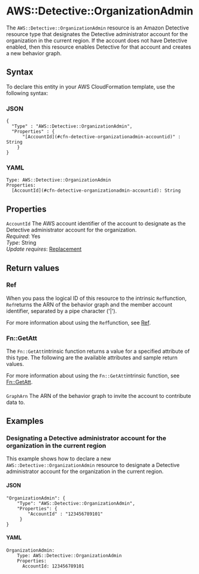 # AWS::Detective::OrganizationAdmin<a name="aws-resource-detective-organizationadmin"></a>

The `AWS::Detective::OrganizationAdmin` resource is an Amazon Detective resource type that designates the Detective administrator account for the organization in the current region\. If the account does not have Detective enabled, then this resource enables Detective for that account and creates a new behavior graph\.

## Syntax<a name="aws-resource-detective-organizationadmin-syntax"></a>

To declare this entity in your AWS CloudFormation template, use the following syntax:

### JSON<a name="aws-resource-detective-organizationadmin-syntax.json"></a>

```
{
  "Type" : "AWS::Detective::OrganizationAdmin",
  "Properties" : {
      "[AccountId](#cfn-detective-organizationadmin-accountid)" : String
    }
}
```

### YAML<a name="aws-resource-detective-organizationadmin-syntax.yaml"></a>

```
Type: AWS::Detective::OrganizationAdmin
Properties: 
  [AccountId](#cfn-detective-organizationadmin-accountid): String
```

## Properties<a name="aws-resource-detective-organizationadmin-properties"></a>

`AccountId`  <a name="cfn-detective-organizationadmin-accountid"></a>
The AWS account identifier of the account to designate as the Detective administrator account for the organization\.  
*Required*: Yes  
*Type*: String  
*Update requires*: [Replacement](https://docs.aws.amazon.com/AWSCloudFormation/latest/UserGuide/using-cfn-updating-stacks-update-behaviors.html#update-replacement)

## Return values<a name="aws-resource-detective-organizationadmin-return-values"></a>

### Ref<a name="aws-resource-detective-organizationadmin-return-values-ref"></a>

When you pass the logical ID of this resource to the intrinsic `Ref`function, `Ref`returns the ARN of the behavior graph and the member account identifier, separated by a pipe character \('\|'\)\.

For more information about using the `Ref`function, see [Ref](https://docs.aws.amazon.com/AWSCloudFormation/latest/UserGuide/intrinsic-function-reference-ref.html)\.

### Fn::GetAtt<a name="aws-resource-detective-organizationadmin-return-values-fn--getatt"></a>

The `Fn::GetAtt`intrinsic function returns a value for a specified attribute of this type\. The following are the available attributes and sample return values\.

For more information about using the `Fn::GetAtt`intrinsic function, see [Fn::GetAtt](https://docs.aws.amazon.com/AWSCloudFormation/latest/UserGuide/intrinsic-function-reference-getatt.html)\.

#### <a name="aws-resource-detective-organizationadmin-return-values-fn--getatt-fn--getatt"></a>

`GraphArn`  <a name="GraphArn-fn::getatt"></a>
The ARN of the behavior graph to invite the account to contribute data to\.

## Examples<a name="aws-resource-detective-organizationadmin--examples"></a>

### Designating a Detective administrator account for the organization in the current region<a name="aws-resource-detective-organizationadmin--examples--Designating_a__administrator_account_for_the_organization_in_the_current_region"></a>

This example shows how to declare a new `AWS::Detective::OrganizationAdmin` resource to designate a Detective administrator account for the organization in the current region\.

#### JSON<a name="aws-resource-detective-organizationadmin--examples--Designating_a__administrator_account_for_the_organization_in_the_current_region--json"></a>

```
"OrganizationAdmin": {
    "Type": "AWS::Detective::OrganizationAdmin",
    "Properties": {
        "AccountId" : "123456789101"
     }
}
```

#### YAML<a name="aws-resource-detective-organizationadmin--examples--Designating_a__administrator_account_for_the_organization_in_the_current_region--yaml"></a>

```
OrganizationAdmin:
    Type: AWS::Detective::OrganizationAdmin
    Properties:
      AccountId: 123456789101
```